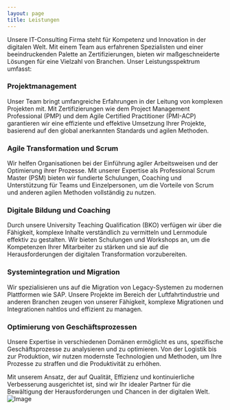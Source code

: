 ```yaml
---
layout: page
title: Leistungen
---
```


Unsere IT-Consulting Firma steht für Kompetenz und Innovation in der digitalen Welt. Mit einem Team aus erfahrenen Spezialisten und einer beeindruckenden Palette an Zertifizierungen, bieten wir maßgeschneiderte Lösungen für eine Vielzahl von Branchen. Unser Leistungsspektrum umfasst:

### Projektmanagement

Unser Team bringt umfangreiche Erfahrungen in der Leitung von komplexen Projekten mit. Mit Zertifizierungen wie dem Project Management Professional (PMP) und dem Agile Certified Practitioner (PMI-ACP) garantieren wir eine effiziente und effektive Umsetzung Ihrer Projekte, basierend auf den global anerkannten Standards und agilen Methoden.

### Agile Transformation und Scrum

Wir helfen Organisationen bei der Einführung agiler Arbeitsweisen und der Optimierung ihrer Prozesse. Mit unserer Expertise als Professional Scrum Master (PSM) bieten wir fundierte Schulungen, Coaching und Unterstützung für Teams und Einzelpersonen, um die Vorteile von Scrum und anderen agilen Methoden vollständig zu nutzen.

### Digitale Bildung und Coaching

Durch unsere University Teaching Qualification (BKO) verfügen wir über die Fähigkeit, komplexe Inhalte verständlich zu vermitteln und Lernmodule effektiv zu gestalten. Wir bieten Schulungen und Workshops an, um die Kompetenzen Ihrer Mitarbeiter zu stärken und sie auf die Herausforderungen der digitalen Transformation vorzubereiten.

### Systemintegration und Migration

Wir spezialisieren uns auf die Migration von Legacy-Systemen zu modernen Plattformen wie SAP. Unsere Projekte im Bereich der Luftfahrtindustrie und anderen Branchen zeugen von unserer Fähigkeit, komplexe Migrationen und Integrationen nahtlos und effizient zu managen.

### Optimierung von Geschäftsprozessen

Unsere Expertise in verschiedenen Domänen ermöglicht es uns, spezifische Geschäftsprozesse zu analysieren und zu optimieren. Von der Logistik bis zur Produktion, wir nutzen modernste Technologien und Methoden, um Ihre Prozesse zu straffen und die Produktivität zu erhöhen.

Mit unserem Ansatz, der auf Qualität, Effizienz und kontinuierliche Verbesserung ausgerichtet ist, sind wir Ihr idealer Partner für die Bewältigung der Herausforderungen und Chancen in der digitalen Welt.
![Image](images/pic01.jpg)

